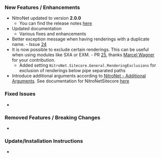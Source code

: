 ### New Features / Enhancements
- NitroNet updated to version **2.0.0**
	- You can find the release notes [here](https://github.com/namics/NitroNet/releases/tag/2.0.0)
- Updated documentation
	- Various fixes and enhancements
- Better exception message when having renderings with a duplicate name. - Issue [24](https://github.com/namics/NitroNetSitecore/issues/24)
- It is now possible to exclude certain renderings. This can be useful when using modules like SXA or EXM. - PR [25](https://github.com/namics/NitroNetSitecore/pull/25), thanks [Marcel Wagner](https://github.com/m-wagn) for your contribution.
	- Added setting `NitroNet.Sitecore.General.RenderingExclusions` for exclusion of renderings below pipe separated paths
- Introduce additional arguments according to [NitroNet - Additional Arguments](https://github.com/namics/NitroNet/blob/master/docs/additional-arguments.md). See documentation for NitroNetSitecore [here](..\samples.md#additional-arguments)

### Fixed Issues
-

### Removed Features / Breaking Changes
-

### Update/Installation Instructions
-